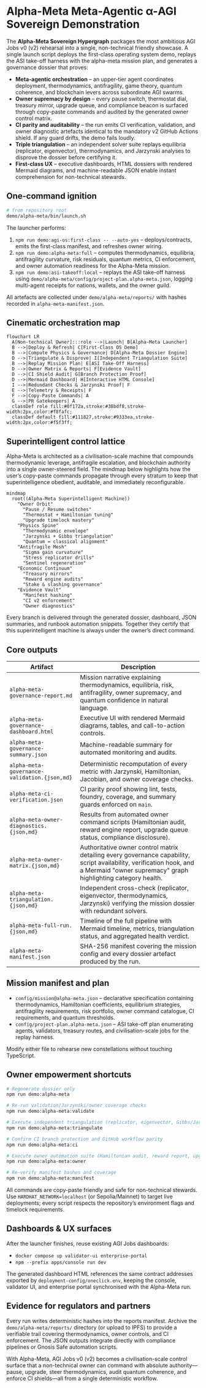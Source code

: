 # Alpha-Meta Meta-Agentic α-AGI Sovereign Demonstration

The **Alpha-Meta Sovereign Hypergraph** packages the most ambitious AGI Jobs v0 (v2) rehearsal into a single, non-technical friendly showcase. A single launch script deploys the first-class operating system demo, replays the ASI take-off harness with the alpha-meta mission plan, and generates a governance dossier that proves:

- **Meta-agentic orchestration** – an upper-tier agent coordinates deployment, thermodynamics, antifragility, game theory, quantum coherence, and blockchain levers across subordinate AGI swarms.
- **Owner supremacy by design** – every pause switch, thermostat dial, treasury mirror, upgrade queue, and compliance beacon is surfaced through copy-paste commands and audited by the generated owner control matrix.
- **CI parity and auditability** – the run emits CI verification, validation, and owner diagnostic artefacts identical to the mandatory v2 GitHub Actions shield. If any guard drifts, the demo fails loudly.
- **Triple triangulation** – an independent solver suite replays equilibria (replicator, eigenvector), thermodynamics, and Jarzynski analyses to disprove the dossier before certifying it.
- **First-class UX** – executive dashboards, HTML dossiers with rendered Mermaid diagrams, and machine-readable JSON enable instant comprehension for non-technical stewards.

## One-command ignition

```bash
# from repository root
demo/alpha-meta/bin/launch.sh
```

The launcher performs:

1. `npm run demo:agi-os:first-class -- --auto-yes` – deploys/contracts, emits the first-class manifest, and refreshes owner wiring.
2. `npm run demo:alpha-meta:full` – computes thermodynamics, equilibria, antifragility curvature, risk residuals, quantum metrics, CI enforcement, and owner automation readiness for the Alpha-Meta mission.
3. `npm run demo:asi-takeoff:local` – replays the ASI take-off harness using `demo/alpha-meta/config/project-plan.alpha-meta.json`, logging multi-agent receipts for nations, wallets, and the owner guild.

All artefacts are collected under `demo/alpha-meta/reports/` with hashes recorded in `alpha-meta-manifest.json`.

## Cinematic orchestration map

```mermaid
flowchart LR
  A[Non-technical Owner]:::role -->|Launch| B[Alpha-Meta Launcher]
  B -->|Deploy & Refresh| C[First-Class OS Demo]
  B -->|Compute Physics & Governance| D[Alpha-Meta Dossier Engine]
  D -->|Triangulate & Disprove| I[Independent Triangulation Suite]
  B -->|Replay Mission Plan| E[ASI Take-Off Harness]
  D -->|Owner Matrix & Reports| F[Evidence Vault]
  D -->|CI Shield Audit| G[Branch Protection Proof]
  D -->|Mermaid Dashboard| H[Interactive HTML Console]
  I -->|Redundant Checks & Jarzynski Proof| F
  E -->|Telemetry & Receipts| F
  F -->|Copy-Paste Commands| A
  G -->|PR Gatekeepers| A
  classDef role fill:#0f172a,stroke:#38bdf8,stroke-width:2px,color:#f8fafc;
  classDef default fill:#111827,stroke:#9333ea,stroke-width:2px,color:#f5f3ff;
```

## Superintelligent control lattice

Alpha-Meta is architected as a civilisation-scale machine that compounds thermodynamic leverage, antifragile escalation, and blockchain authority into a single owner-steered field. The mindmap below highlights how the user’s copy-paste commands propagate through every stratum to keep that superintelligence obedient, auditable, and immediately reconfigurable.

```mermaid
mindmap
  root((Alpha-Meta Superintelligent Machine))
    "Owner Orbit"
      "Pause / Resume switches"
      "Thermostat + Hamiltonian tuning"
      "Upgrade timelock mastery"
    "Physics Spine"
      "Thermodynamic envelope"
      "Jarzynski + Gibbs triangulation"
      "Quantum ↔ classical alignment"
    "Antifragile Mesh"
      "Sigma gain curvature"
      "Stress replicator drills"
      "Sentinel regeneration"
    "Economic Continuum"
      "Treasury mirrors"
      "Reward engine audits"
      "Stake & slashing governance"
    "Evidence Vault"
      "Manifest hashing"
      "CI v2 enforcement"
      "Owner diagnostics"
```

Every branch is delivered through the generated dossier, dashboard, JSON summaries, and runbook automation snippets. Together they certify that this superintelligent machine is always under the owner’s direct command.

## Core outputs

| Artifact | Description |
| --- | --- |
| `alpha-meta-governance-report.md` | Mission narrative explaining thermodynamics, equilibria, risk, antifragility, owner supremacy, and quantum confidence in natural language. |
| `alpha-meta-governance-dashboard.html` | Executive UI with rendered Mermaid diagrams, tables, and call-to-action controls. |
| `alpha-meta-governance-summary.json` | Machine-readable summary for automated monitoring and audits. |
| `alpha-meta-governance-validation.{json,md}` | Deterministic recomputation of every metric with Jarzynski, Hamiltonian, Jacobian, and owner coverage checks. |
| `alpha-meta-ci-verification.json` | CI parity proof showing lint, tests, foundry, coverage, and summary guards enforced on `main`. |
| `alpha-meta-owner-diagnostics.{json,md}` | Results from automated owner command scripts (Hamiltonian audit, reward engine report, upgrade queue status, compliance disclosure). |
| `alpha-meta-owner-matrix.{json,md}` | Authoritative owner control matrix detailing every governance capability, script availability, verification hook, and a Mermaid "owner supremacy" graph highlighting category health. |
| `alpha-meta-triangulation.{json,md}` | Independent cross-check (replicator, eigenvector, thermodynamics, Jarzynski) verifying the mission dossier with redundant solvers. |
| `alpha-meta-full-run.{json,md}` | Timeline of the full pipeline with Mermaid timeline, metrics, triangulation status, and aggregated health verdict. |
| `alpha-meta-manifest.json` | SHA-256 manifest covering the mission config and every dossier artefact produced by the run. |

## Mission manifest and plan

- `config/mission@alpha-meta.json` – declarative specification containing thermodynamics, Hamiltonian coefficients, equilibrium strategies, antifragility requirements, risk portfolio, owner command catalogue, CI requirements, and quantum thresholds.
- `config/project-plan.alpha-meta.json` – ASI take-off plan enumerating agents, validators, treasury routes, and civilisation-scale jobs for the replay harness.

Modify either file to rehearse new constellations without touching TypeScript.

## Owner empowerment shortcuts

```bash
# Regenerate dossier only
npm run demo:alpha-meta

# Re-run validation/Jarzynski/owner coverage checks
npm run demo:alpha-meta:validate

# Execute independent triangulation (replicator, eigenvector, Gibbs/Jarzynski cross-checks)
npm run demo:alpha-meta:triangulate

# Confirm CI branch protection and GitHub workflow parity
npm run demo:alpha-meta:ci

# Execute owner automation suite (Hamiltonian audit, reward report, upgrade status, compliance beacon)
npm run demo:alpha-meta:owner

# Re-verify manifest hashes and coverage
npm run demo:alpha-meta:manifest
```

All commands are copy-paste friendly and safe for non-technical stewards. Use `HARDHAT_NETWORK=localhost` (or Sepolia/Mainnet) to target live deployments; every script respects the repository’s environment flags and timelock requirements.

## Dashboards & UX surfaces

After the launcher finishes, reuse existing AGI Jobs dashboards:

- `docker compose up validator-ui enterprise-portal`
- `npm --prefix apps/console run dev`

The generated dashboard HTML references the same contract addresses exported by `deployment-config/oneclick.env`, keeping the console, validator UI, and enterprise portal synchronised with the Alpha-Meta run.

## Evidence for regulators and partners

Every run writes deterministic hashes into the reports manifest. Archive the `demo/alpha-meta/reports/` directory (or upload to IPFS) to provide a verifiable trail covering thermodynamics, owner controls, and CI enforcement. The JSON outputs integrate directly with compliance pipelines or Gnosis Safe automation scripts.

With Alpha-Meta, AGI Jobs v0 (v2) becomes a civilisation-scale control surface that a non-technical owner can command with absolute authority—pause, upgrade, steer thermodynamics, audit quantum coherence, and enforce CI shields—all from a single deterministic workflow.

